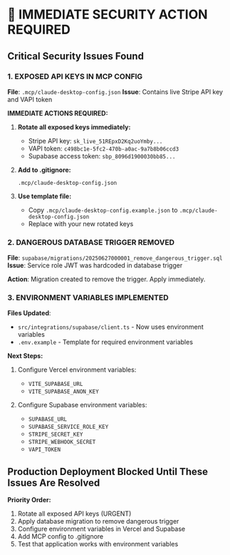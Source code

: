 # 🚨 IMMEDIATE SECURITY ACTION REQUIRED

## Critical Security Issues Found

### 1. EXPOSED API KEYS IN MCP CONFIG
**File**: `.mcp/claude-desktop-config.json`
**Issue**: Contains live Stripe API key and VAPI token

**IMMEDIATE ACTIONS REQUIRED:**
1. **Rotate all exposed keys immediately:**
   - Stripe API key: `sk_live_51REpxD2Kq2uoYmby...`
   - VAPI token: `c498bc1e-5fc2-470b-a0ac-9a7b8b06ccd3`
   - Supabase access token: `sbp_8096d1900030bb85...`

2. **Add to .gitignore:**
   ```
   .mcp/claude-desktop-config.json
   ```

3. **Use template file:**
   - Copy `.mcp/claude-desktop-config.example.json` to `.mcp/claude-desktop-config.json`
   - Replace with your new rotated keys

### 2. DANGEROUS DATABASE TRIGGER REMOVED
**File**: `supabase/migrations/20250627000001_remove_dangerous_trigger.sql`
**Issue**: Service role JWT was hardcoded in database trigger

**Action**: Migration created to remove the trigger. Apply immediately.

### 3. ENVIRONMENT VARIABLES IMPLEMENTED
**Files Updated**: 
- `src/integrations/supabase/client.ts` - Now uses environment variables
- `.env.example` - Template for required environment variables

**Next Steps:**
1. Configure Vercel environment variables:
   - `VITE_SUPABASE_URL`
   - `VITE_SUPABASE_ANON_KEY`

2. Configure Supabase environment variables:
   - `SUPABASE_URL`
   - `SUPABASE_SERVICE_ROLE_KEY`
   - `STRIPE_SECRET_KEY`
   - `STRIPE_WEBHOOK_SECRET`
   - `VAPI_TOKEN`

## Production Deployment Blocked Until These Issues Are Resolved

**Priority Order:**
1. Rotate all exposed API keys (URGENT)
2. Apply database migration to remove dangerous trigger
3. Configure environment variables in Vercel and Supabase
4. Add MCP config to .gitignore
5. Test that application works with environment variables